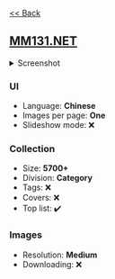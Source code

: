 [<< Back](/README.md)

## [MM131.NET](https://www.mm131.net/)

<!--Screenshot 1280x2000-->
<details>
  <summary>Screenshot</summary>

  ![image](screenshot.png)
</details>

<!--
✔️ - Yes
❌ - No
❓ - Unknown
-->

### UI
<!--
Language(s) (English/Chinese/Russian etc.)
Images per page (One/Several/All)
Slideshow mode (✔️/❌)
-->
- Language: **Chinese**
- Images per page: **One**
- Slideshow mode: ❌

### Collection
<!--
Division (Category/Photo agency/Country etc.)
Size (approximately, may me unknown)
Tags (✔️/❌)
Covers (✔️/❌)
Top list (✔️/❌)
-->
- Size: **5700+**
- Division: **Category**
- Tags: ❌
- Covers: ❌
- Top list: ✔️

### Images
<!--
Resolution (Medium/High/Original)
Downloading (✔️/❌)
-->
- Resolution: **Medium**
- Downloading: ❌
